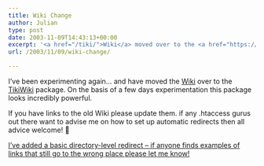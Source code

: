 ```yaml
---
title: Wiki Change
author: Julian
type: post
date: 2003-11-09T14:43:13+00:00
excerpt: '<a href="/tiki/">Wiki</a> moved over to the <a href="https://www.twikiwiki.org/">TikiWiki</a> package.  Please update any links you may have to the old Wiki'
url: /2003/11/09/wiki-change/

---
```

I&#8217;ve been experimenting again&#8230; and have moved the [Wiki][1] over to the [TikiWiki][2] package. On the basis of a few days experimentation this package looks incredibly powerful.

If you have links to the old Wiki please update them. if any .htaccess gurus out there want to advise me on how to set up automatic redirects then all advice welcome! 🙂

<ins>I&#8217;ve added a basic directory-level redirect &#8211; if anyone finds examples of links that still go to the wrong place please let me know!</ins>

 [1]: /tiki/
 [2]: https://www.tikiwiki.org/